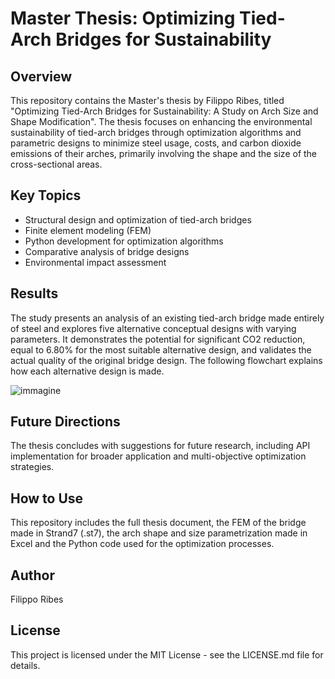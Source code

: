 # Master Thesis: Optimizing Tied-Arch Bridges for Sustainability

## Overview
This repository contains the Master's thesis by Filippo Ribes, titled "Optimizing Tied-Arch Bridges for Sustainability: A Study on Arch Size and Shape Modification". The thesis focuses on enhancing the environmental sustainability of tied-arch bridges through optimization algorithms and parametric designs to minimize steel usage, costs, and carbon dioxide emissions of their arches, primarily involving the shape and the size of the cross-sectional areas.

## Key Topics
- Structural design and optimization of tied-arch bridges
- Finite element modeling (FEM)
- Python development for optimization algorithms
- Comparative analysis of bridge designs
- Environmental impact assessment

## Results
The study presents an analysis of an existing tied-arch bridge made entirely of steel and explores five alternative conceptual designs with varying parameters. It demonstrates the potential for significant CO2 reduction, equal to 6.80% for the most suitable alternative design, and validates the actual quality of the original bridge design. The following flowchart explains how each alternative design is made.

![immagine](https://github.com/filribes95/Tide_Arch_Bridges_Optimization/assets/141939096/79edd1ce-bac5-4ed6-91ff-54e197139f3f)


## Future Directions
The thesis concludes with suggestions for future research, including API implementation for broader application and multi-objective optimization strategies.

## How to Use
This repository includes the full thesis document, the FEM of the bridge made in Strand7 (.st7), the arch shape and size parametrization made in Excel and the Python code used for the optimization processes.

## Author
Filippo Ribes

## License
This project is licensed under the MIT License - see the LICENSE.md file for details.
